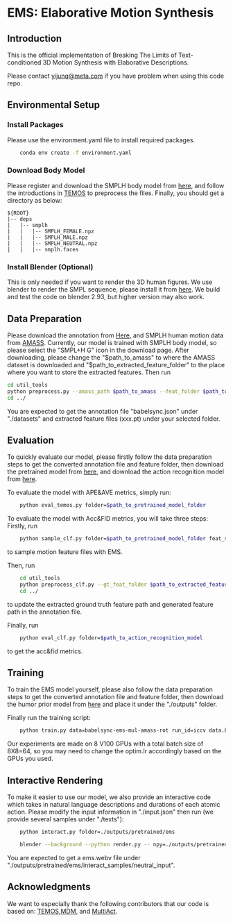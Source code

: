# EMS: Elaborative Motion Synthesis
## Introduction
This is the official implementation of Breaking The Limits of Text-conditioned 3D Motion Synthesis with Elaborative Descriptions.

Please contact yijunq@meta.com if you have problem when using this code repo.
## Environmental Setup
### Install Packages 
Please use the environment.yaml file to install required packages.
```bash
    conda env create -f environment.yaml
```
### Download Body Model
Please register and download the SMPLH body model from [here](https://mano.is.tue.mpg.de/login.php), and follow the introductions in [TEMOS](https://github.com/Mathux/TEMOS#4-optional-smpl-body-model) to preprocess the files.
Finally, you should get a directory as below:
```  
${ROOT}  
|-- deps
|   |-- smplh
|   |   |-- SMPLH_FEMALE.npz
|   |   |-- SMPLH_MALE.npz
|   |   |-- SMPLH_NEUTRAL.npz
|   |   |-- smplh.faces
```
### Install Blender (Optional)
This is only needed if you want to render the 3D human figures.
We use blender to render the SMPL sequence, please install it from [here](https://www.blender.org/download/releases/2-93/). We build and test the code on blender 2.93, but higher version may also work.

## Data Preparation
Please download the annotation from [Here](), and SMPLH human motion data from [AMASS](https://amass.is.tue.mpg.de/). Currently, our model is trained with SMPLH body model, so please select the "SMPL+H G" icon in the download page.
After downloading, please change the "$path_to_amass" to where the AMASS dataset is downloaded and "$path_to_extracted_feature_folder" to the place where you want to store the extracted features.
Then run
```bash
cd util_tools
python preprocess.py --amass_path $path_to_amass --feat_folder $path_to_extracted_feature_folder
cd ../
```
You are expected to get the annotation file "babelsync.json" under "./datasets" and extracted feature files (xxx.pt) under your selected folder.

## Evaluation
To quickly evaluate our model, please firstly follow the data preparation steps to get the converted annotation file and feature folder, then download the pretrained model from [here](), and download the action recognition model from [here]().

To evaluate the model with APE&AVE metrics, simply run:
```bash
    python eval_temos.py folder=$path_to_pretrained_model_folder
```

To evaluate the model with Acc&FID metrics, you will take three steps:
Firstly, run
```bash
    python sample_clf.py folder=$path_to_pretrained_model_folder feat_save_dir=$path_to_sample_feat
```
to sample motion feature files with EMS.

Then, run
```bash
    cd util_tools
    python preprocess_clf.py --gt_feat_folder $path_to_extracted_feature_folder --feat_folder $path_to_sample_feat
    cd ../
```
to update the extracted ground truth feature path and generated feature path in the annotation file.

Finally, run
```bash
    python eval_clf.py folder=$path_to_action_recognition_model
```
to get the acc&fid metrics.

## Training
To train the EMS model yourself, please also follow the data preparation steps to get the converted annotation file and feature folder, then download the humor prior model from [here]() and place it under the "./outputs" folder.

Finally run the training script:
```bash
    python train.py data=babelsync-ems-mul-amass-rot run_id=iccv data.batch_size=8 model=ems model.optim.lr=5.0e-05 init_weight=/private/home/yijunq/repos/t2motion/outputs/humor_prior.pt
```

Our experiments are made on 8 V100 GPUs with a total batch size of 8X8=64, so you may need to change the optim.lr accordingly based on the GPUs you used.
## Interactive Rendering
To make it easier to use our model, we also provide an interactive code which takes in natural language descriptions and durations of each atomic action. Please modify the input information in "./input.json" then run (we provide several samples under "./texts"):
```bash
    python interact.py folder=./outputs/pretrained/ems

    blender --background --python render.py -- npy=./outputs/pretrained/ems/neutral_input/ems.npy mode=video
```
You are expected to get a ems.webv file under "./outputs/pretrained/ems/interact_samples/neutral_input".
## Acknowledgments
We want to especially thank the following contributors that our code is based on:
[TEMOS](https://github.com/Mathux/TEMOS),[MDM](https://github.com/GuyTevet/motion-diffusion-model), and [MultiAct](https://github.com/TaeryungLee/MultiAct_RELEASE/tree/main).
